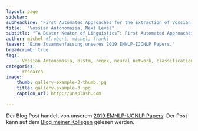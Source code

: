 ```yaml
---
layout: page
sidebar: 
subheadline: "First Automated Approaches for the Extraction of Vossian Antonomasia"
title:  "Vossian Antonomasia, Next Level"
subtitle: "“A Buster Keaton of Linguistics”: First Automated Approaches for the Extraction of Vossian Antonomasia"
author: michel #[robert, michel, frank]
teaser: "Eine Zusammenfassung unseres 2019 EMNLP-IJCNLP Papers."
breadcrumb: true
tags:
    - Vossian Antonomasia, blstm, regex, neural network, classification
categories:
    - research
image:
    thumb: gallery-example-3-thumb.jpg
    title: gallery-example-3.jpg
    caption_url: http://unsplash.com
    
---
```


Der Blog Post handelt von unserem [2019 EMNLP-IJCNLP Papers](https://doi.org/10.18653/v1/D19-1647). Der Post kann auf dem [Blog meiner Kollegen](https://weltliteratur.net/vossian-antonomasia-next-level) gelesen werden.
